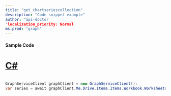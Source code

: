 ```yaml
---
title: "get_chartseriescollection"
description: "Code snippet example" 
author: "api-doctor
"localization_priority: Normal
ms.prod: "graph"
--- 
```

#### Sample Code
# [C#](#tab/Csharp)

```C#

GraphServiceClient graphClient = new GraphServiceClient();
var series = await graphClient.Me.Drive.Items.Items.Workbook.Worksheets.Worksheets.Charts.Charts.Series.Request().GetAsync();

```